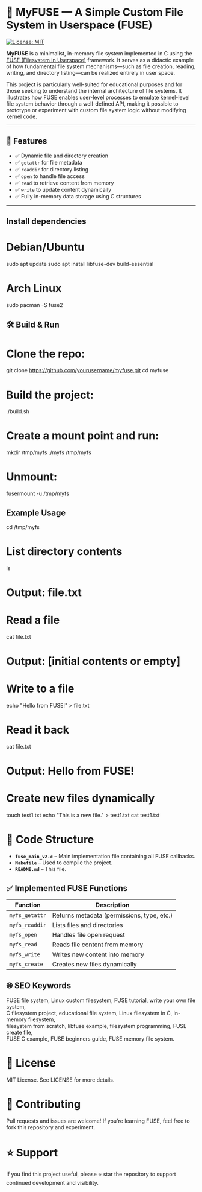 # 🔧 MyFUSE — A Simple Custom File System in Userspace (FUSE)

[![License: MIT](https://img.shields.io/badge/License-MIT-blue.svg)](LICENSE)

**MyFUSE** is a minimalist, in-memory file system implemented in C using the [FUSE (Filesystem in Userspace)](https://github.com/libfuse/libfuse) framework. It serves as a didactic example of how fundamental file system mechanisms—such as file creation, reading, writing, and directory listing—can be realized entirely in user space.

This project is particularly well-suited for educational purposes and for those seeking to understand the internal architecture of file systems. It illustrates how FUSE enables user-level processes to emulate kernel-level file system behavior through a well-defined API, making it possible to prototype or experiment with custom file system logic without modifying kernel code.

---

## 🚀 Features

- ✅ Dynamic file and directory creation
- ✅ `getattr` for file metadata
- ✅ `readdir` for directory listing
- ✅ `open` to handle file access
- ✅ `read` to retrieve content from memory
- ✅ `write` to update content dynamically
- ✅ Fully in-memory data storage using C structures

---

## Install dependencies
# Debian/Ubuntu
sudo apt update
sudo apt install libfuse-dev build-essential

# Arch Linux
sudo pacman -S fuse2

## 🛠 Build & Run
# Clone the repo:
git clone https://github.com/yourusername/myfuse.git
cd myfuse
# Build the project:
./build.sh
# Create a mount point and run:
mkdir /tmp/myfs
./myfs /tmp/myfs
# Unmount:
fusermount -u /tmp/myfs

## Example Usage
cd /tmp/myfs

# List directory contents
ls
# Output: file.txt

# Read a file
cat file.txt
# Output: [initial contents or empty]

# Write to a file
echo "Hello from FUSE!" > file.txt

# Read it back
cat file.txt
# Output: Hello from FUSE!

# Create new files dynamically
touch test1.txt
echo "This is a new file." > test1.txt
cat test1.txt

# 📂 Code Structure

- **`fuse_main_v2.c`** – Main implementation file containing all FUSE callbacks.  
- **`Makefile`** – Used to compile the project.  
- **`README.md`** – This file.

## ✅ Implemented FUSE Functions

| Function        | Description                         |
|----------------|-------------------------------------|
| `myfs_getattr` | Returns metadata (permissions, type, etc.) |
| `myfs_readdir` | Lists files and directories         |
| `myfs_open`    | Handles file open request           |
| `myfs_read`    | Reads file content from memory      |
| `myfs_write`   | Writes new content into memory      |
| `myfs_create`  | Creates new files dynamically       |

## 🌐 SEO Keywords

FUSE file system, Linux custom filesystem, FUSE tutorial, write your own file system,  
C filesystem project, educational file system, Linux filesystem in C, in-memory filesystem,  
filesystem from scratch, libfuse example, filesystem programming, FUSE create file,  
FUSE C example, FUSE beginners guide, FUSE memory file system.

# 🧾 License
MIT License. See LICENSE for more details.

# 🤝 Contributing
Pull requests and issues are welcome! If you're learning FUSE, feel free to fork this repository and experiment.

# ⭐ Support
If you find this project useful, please ⭐ star the repository to support continued development and visibility.
